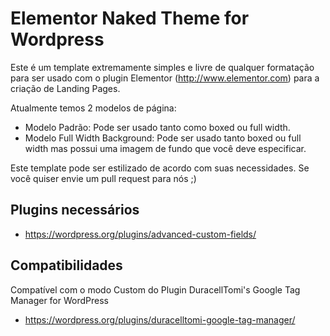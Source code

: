 # Elementor Naked Theme for Wordpress

Este é um template extremamente simples e livre de qualquer formatação para ser usado com o plugin Elementor (http://www.elementor.com) para a criação de Landing Pages.

Atualmente temos 2 modelos de página:

- Modelo Padrão: Pode ser usado tanto como boxed ou full width.
- Modelo Full Width Background: Pode ser usado tanto boxed ou full width mas possui uma imagem de fundo que você deve especificar.

Este template pode ser estilizado de acordo com suas necessidades. Se você quiser envie um pull request para nós ;)

## Plugins necessários

- https://wordpress.org/plugins/advanced-custom-fields/

## Compatibilidades

Compatível com o modo Custom do Plugin DuracellTomi's Google Tag Manager for WordPress

- https://wordpress.org/plugins/duracelltomi-google-tag-manager/
